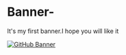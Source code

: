 # Banner-
It's my first banner.I hope you will like it

<!-- GitHub Banner -->
<a href="https://github.com/Shaker055">
  <img src="https://github.com/Shaker055.png" alt="GitHub Banner" />
</a>
